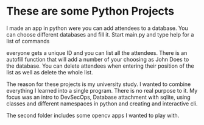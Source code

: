 # These are some Python Projects

I made an app in python were you can add attendees to a database. You can choose different databases and fill it. Start main.py and type help for a list of commands

everyone gets a unique ID and you can list all the attendees. There is an autofill function that will add a number of your choosing as John Does to the database. You can delete attendees when entering their position of the list as well as delete the whole list.

The reason for these projects is my university study. I wanted to combine everything I learned into a single program. There is no real purpose to it.
My focus was an intro to DevSecOps, Database attachment with sqlite, using classes and different namespaces in python and creating and interactive cli.

The second folder includes some opencv apps I wanted to play with.
